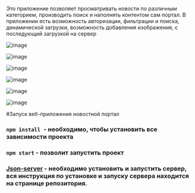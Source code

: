 
Это приложение позволяет просматривать новости по различным категорием, производить поиск и наполнять контентом сам портал.
В приложении есть возможность авторизации, фильтрации и поиска, динамической загрузки, возможность добавления изображения, с последующий загрузкой на сервер

![image](https://user-images.githubusercontent.com/68498352/111546777-3edef300-8789-11eb-99c2-19b0bcd2720f.png)

![image](https://user-images.githubusercontent.com/68498352/111546355-9892ed80-8788-11eb-8d7f-3ed055242b0d.png)

![image](https://user-images.githubusercontent.com/68498352/111546707-240c7e80-8789-11eb-996e-4fd3cb5e2f18.png)

![image](https://user-images.githubusercontent.com/68498352/111546726-2c64b980-8789-11eb-9be1-20b3a2d2b9bf.png)

![image](https://user-images.githubusercontent.com/68498352/111546754-34bcf480-8789-11eb-90b1-13b7bbb5be4b.png)

![image](https://user-images.githubusercontent.com/68498352/111546829-5027ff80-8789-11eb-8c41-4232f5dc79a6.png)






#Запуск веб-приложения новостной портал

### `npm install `- необходимо, чтобы установить все зависимости проекта

### `npm start` - позволит запустить проект

### [Json-server](https://github.com/facebook/create-react-app) - необходимо установить и запустить сервер, вся инструкция по установке и запуску сервера находится на странице репозитория.





